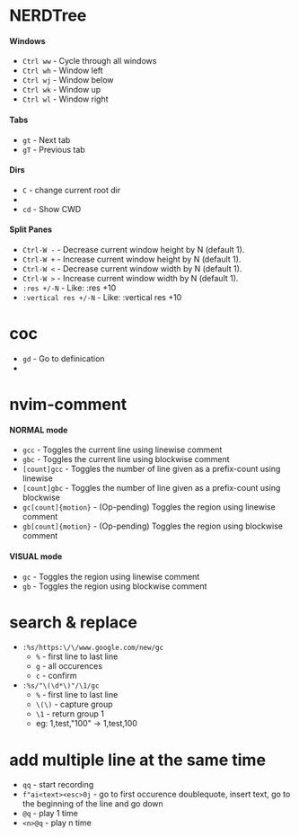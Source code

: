 # NERDTree
#### Windows

- `Ctrl ww` - Cycle through all windows
- `Ctrl wh` - Window left
- `Ctrl wj` - Window below
- `Ctrl wk` - Window up
- `Ctrl wl` - Window right 
#### Tabs
- `gt` - Next tab
- `gT` - Previous tab 
#### Dirs
- `C` - change current root dir
- 
- `cd` - Show CWD
#### Split Panes
- `Ctrl-W -` - Decrease current window height by N (default 1).
- `Ctrl-W +` - Increase current window height by N (default 1).
- `Ctrl-W <` - Decrease current window width by N (default 1).
- `Ctrl-W >` - Increase current window width by N (default 1).
- `:res +/-N` - Like: :res +10
- `:vertical res +/-N` - Like: :vertical res +10
# coc
- `gd` - Go to definication
- 

# nvim-comment
#### NORMAL mode
- `gcc` - Toggles the current line using linewise comment
- `gbc` - Toggles the current line using blockwise comment
- `[count]gcc` - Toggles the number of line given as a prefix-count using linewise
- `[count]gbc` - Toggles the number of line given as a prefix-count using blockwise
- `gc[count]{motion}` - (Op-pending) Toggles the region using linewise comment
- `gb[count]{motion}` - (Op-pending) Toggles the region using blockwise comment 
#### VISUAL mode
- `gc` - Toggles the region using linewise comment
- `gb` - Toggles the region using blockwise comment

# search & replace
- `:%s/https:\/\/www.google.com/new/gc`
  - `%` - first line to last line
  - `g` - all occurences
  - `c` - confirm
- `:%s/"\(\d*\)"/\1/gc`
  - `%` - first line to last line
  - `\(\)` - capture group
  - `\1` - return group 1
  - eg: 1,test,"100" -> 1,test,100
# add multiple line at the same time
- `qq` - start recording
- `f"ai<text><esc>0j` - go to first occurence doublequote, insert text, go to the beginning of the line and go down
- `@q` - play 1 time
- `<n>@q` - play n time

